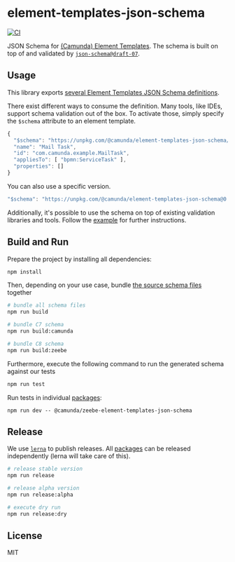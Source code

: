# element-templates-json-schema

[![CI](https://github.com/camunda/element-templates-json-schema/actions/workflows/CI.yml/badge.svg)](https://github.com/camunda/element-templates-json-schema/actions/workflows/CI.yml)

JSON Schema for [(Camunda) Element Templates](https://docs.camunda.io/docs/components/modeler/desktop-modeler/element-templates/about-templates/). The schema is built on top of and validated by [`json-schema@draft-07`](https://json-schema.org/draft-07/json-schema-release-notes.html).


## Usage

This library exports [several Element Templates JSON Schema definitions](./packages).

There exist different ways to consume the definition. Many tools, like IDEs, support schema validation out of the box. To activate those, simply specify the `$schema` attribute to an element template.

```js
{
  "$schema": "https://unpkg.com/@camunda/element-templates-json-schema/resources/schema.json",
  "name": "Mail Task",
  "id": "com.camunda.example.MailTask",
  "appliesTo": [ "bpmn:ServiceTask" ],
  "properties": []
}
```

You can also use a specific version.

```js
"$schema": "https://unpkg.com/@camunda/element-templates-json-schema@0.1.0/resources/schema.json"
```

Additionally, it's possible to use the schema on top of existing validation libraries and tools. Follow the [example](./example) for further instructions.


## Build and Run

Prepare the project by installing all dependencies:

```sh
npm install
```

Then, depending on your use case, bundle [the source schema files](./packages) together

```sh
# bundle all schema files
npm run build

# bundle C7 schema
npm run build:camunda

# bundle C8 schema
npm run build:zeebe
```

Furthermore, execute the following command to run the generated schema against our tests

```sh
npm run test
```

Run tests in individual [packages](./packages):

```
npm run dev -- @camunda/zeebe-element-templates-json-schema
```

## Release

We use [`lerna`](https://github.com/lerna/lerna) to publish releases. All [packages](./packages/) can be released independently (lerna will take care of this).

```sh
# release stable version
npm run release

# release alpha version
npm run release:alpha

# execute dry run
npm run release:dry
```

## License

MIT

